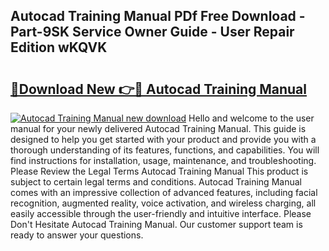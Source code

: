 ## Autocad Training Manual PDf Free Download - Part-9SK Service Owner Guide - User Repair Edition wKQVK

# <h2><a href="http://bc30766.oget.top/?id=Autocad+Training+Manual">🔗Download New 👉🔴 Autocad Training Manual</a></h2>

[![Autocad Training Manual new download](https://i.imgur.com/5g1atiW.png)](http://bc30766.oget.top/?id=Autocad+Training+Manual)
Hello and welcome to the user manual for your newly delivered Autocad Training Manual. This guide is designed to help you get started with your product and provide you with a thorough understanding of its features, functions, and capabilities. You will find instructions for installation, usage, maintenance, and troubleshooting. Please Review the Legal Terms Autocad Training Manual This product is subject to certain legal terms and conditions. Autocad Training Manual comes with an impressive collection of advanced features, including facial recognition, augmented reality, voice activation, and wireless charging, all easily accessible through the user-friendly and intuitive interface. Please Don't Hesitate Autocad Training Manual. Our customer support team is ready to answer your questions.
